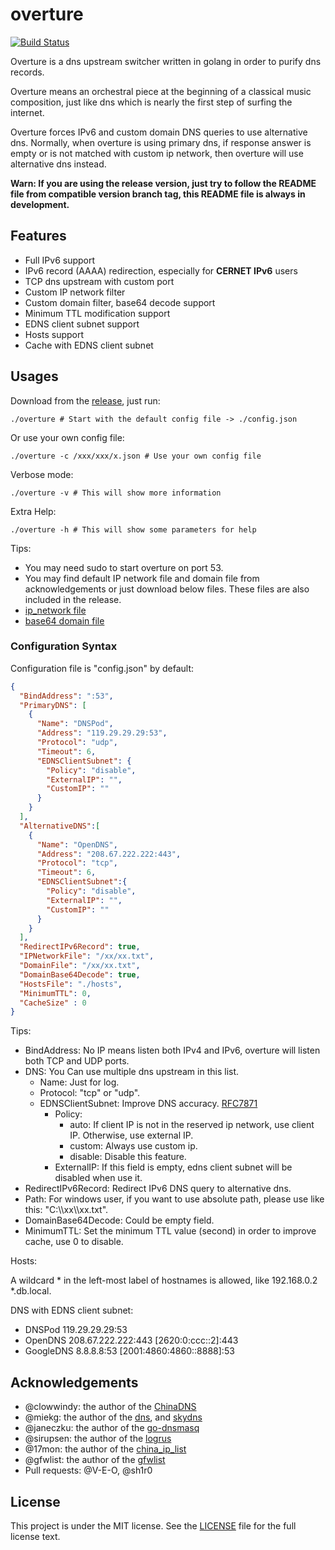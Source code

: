 # overture
[![Build Status](https://travis-ci.org/holyshawn/overture.png)](https://travis-ci.org/holyshawn/overture)

Overture is a dns upstream switcher written in golang in order to purify dns records.

Overture means an orchestral piece at the beginning of a classical music composition, just like dns which is nearly the first step of surfing the internet.

Overture forces IPv6 and custom domain DNS queries to use alternative dns. Normally, when overture is using primary dns, if response answer is empty or is not matched with custom ip network, then overture will use alternative dns instead.

**Warn: If you are using the release version, just try to follow the README file from compatible version branch tag, this README file is always in development.**

## Features

+ Full IPv6 support
+ IPv6 record (AAAA) redirection, especially for **CERNET IPv6** users
+ TCP dns upstream with custom port
+ Custom IP network filter
+ Custom domain filter, base64 decode support
+ Minimum TTL modification support
+ EDNS client subnet support
+ Hosts support
+ Cache with EDNS client subnet

## Usages

Download from the [release](https://github.com/holyshawn/overture/releases), just run:

    ./overture # Start with the default config file -> ./config.json

Or use your own config file:

    ./overture -c /xxx/xxx/x.json # Use your own config file

Verbose mode:

    ./overture -v # This will show more information
    
Extra Help:

    ./overture -h # This will show some parameters for help

Tips:

+ You may need sudo to start overture on port 53.
+ You may find default IP network file and domain file from acknowledgements or just download below files. These files are also included in the release.
+ [ip_network file ](https://github.com/17mon/china_ip_list/raw/master/china_ip_list.txt)
+ [base64 domain file](https://github.com/gfwlist/gfwlist/raw/master/gfwlist.txt)

###  Configuration Syntax

Configuration file is "config.json" by default:

```json
{
  "BindAddress": ":53",
  "PrimaryDNS": [
    {
      "Name": "DNSPod",
      "Address": "119.29.29.29:53",
      "Protocol": "udp",
      "Timeout": 6,
      "EDNSClientSubnet": {
        "Policy": "disable",
        "ExternalIP": "",
        "CustomIP": ""
      }
    }
  ],
  "AlternativeDNS":[
    {
      "Name": "OpenDNS",
      "Address": "208.67.222.222:443",
      "Protocol": "tcp",
      "Timeout": 6,
      "EDNSClientSubnet":{
        "Policy": "disable",
        "ExternalIP": "",
        "CustomIP": ""
      }
    }
  ],
  "RedirectIPv6Record": true,
  "IPNetworkFile": "/xx/xx.txt",
  "DomainFile": "/xx/xx.txt",
  "DomainBase64Decode": true,
  "HostsFile": "./hosts",
  "MinimumTTL": 0,
  "CacheSize" : 0
}
```

Tips:

+ BindAddress: No IP means listen both IPv4 and IPv6, overture will listen both TCP and UDP ports.
+ DNS: You Can use multiple dns upstream in this list.
    + Name: Just for log.
    + Protocol: "tcp" or "udp".
    + EDNSClientSubnet: Improve DNS accuracy. [RFC7871](https://tools.ietf.org/html/rfc7871)
        + Policy: 
            + auto: If client IP is not in the reserved ip network, use client IP. Otherwise, use external IP.
            + custom: Always use custom ip.
            + disable: Disable this feature.
        + ExternalIP: If this field is empty, edns client subnet will be disabled when use it.
+ RedirectIPv6Record: Redirect IPv6 DNS query to alternative dns.
+ Path: For windows user, if you want to use absolute path, please use like this: "C:\\\xx\\\xx.txt".
+ DomainBase64Decode: Could be empty field.
+ MinimumTTL: Set the minimum TTL value (second) in order to improve cache, use 0 to disable.

Hosts: 

A wildcard * in the left-most label of hostnames is allowed, like 192.168.0.2 *.db.local.

DNS with EDNS client subnet:

+ DNSPod 119.29.29.29:53
+ OpenDNS 208.67.222.222:443 \[2620:0:ccc::2\]:443
+ GoogleDNS 8.8.8.8:53 \[2001:4860:4860::8888\]:53

## Acknowledgements

+ @clowwindy: the author of the [ChinaDNS](https://github.com/shadowsocks/ChinaDNS)
+ @miekg: the author of the [dns](https://github.com/miekg/dns), and [skydns](https://github.com/skynetservices/skydns)
+ @janeczku: the author of the [go-dnsmasq](https://github.com/janeczku/go-dnsmasq)
+ @sirupsen: the author of the [logrus](https://github.com/Sirupsen/logrus)
+ @17mon: the author of the [china_ip_list](https://github.com/17mon/china_ip_list)
+ @gfwlist: the author of the [gfwlist](https://github.com/gfwlist/gfwlist)
+ Pull requests: @V-E-O, @sh1r0

## License

This project is under the MIT license. See the [LICENSE](LICENSE) file for the full license text.
